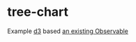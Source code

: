 # tree-chart

Example [d3](https://d3js.org/) based
[an existing Observable](https://observablehq.com/@d3/collapsible-tree)
